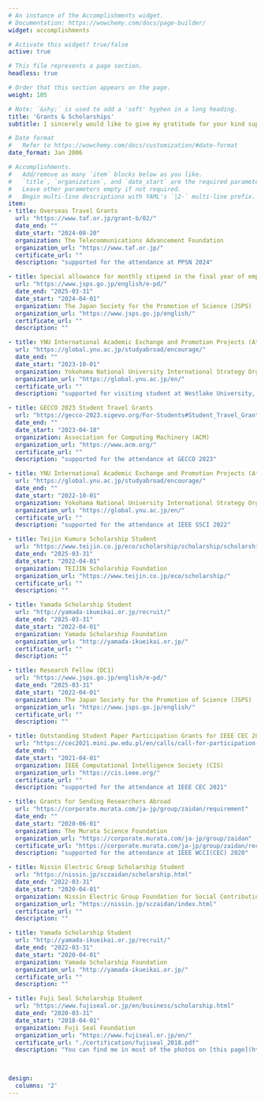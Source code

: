 ```yaml
---
# An instance of the Accomplishments widget.
# Documentation: https://wowchemy.com/docs/page-builder/
widget: accomplishments

# Activate this widget? true/false
active: true

# This file represents a page section.
headless: true

# Order that this section appears on the page.
weight: 105

# Note: `&shy;` is used to add a 'soft' hyphen in a long heading.
title: 'Grants & Scholarships'
subtitle: I sincerely would like to give my gratitude for your kind support.

# Date format
#   Refer to https://wowchemy.com/docs/customization/#date-format
date_format: Jan 2006

# Accomplishments.
#   Add/remove as many `item` blocks below as you like.
#   `title`, `organization`, and `date_start` are the required parameters.
#   Leave other parameters empty if not required.
#   Begin multi-line descriptions with YAML's `|2-` multi-line prefix.
item:
- title: Overseas Travel Grants
  url: "https://www.taf.or.jp/grant-b/02/"
  date_end: ""
  date_start: "2024-08-20"
  organization: The Telecommunications Advancement Foundation
  organization_url: "https://www.taf.or.jp/"
  certificate_url: ""
  description: "supported for the attendance at PPSN 2024"

- title: Special allowance for monthly stipend in the final year of employment as a Research Fellow (DC)
  url: "https://www.jsps.go.jp/english/e-pd/"
  date_end: "2025-03-31"
  date_start: "2024-04-01"
  organization: The Japan Society for the Promotion of Science (JSPS)
  organization_url: "https://www.jsps.go.jp/english/"
  certificate_url: ""
  description: ""

- title: YNU International Academic Exchange and Promotion Projects (Attending International Conferences･Conducting Overseas Research and/or Study)
  url: "https://global.ynu.ac.jp/studyabroad/encourage/"
  date_end: ""
  date_start: "2023-10-01"
  organization: Yokohama National University International Strategy Organization Global Promotion Division
  organization_url: "https://global.ynu.ac.jp/en/"
  certificate_url: ""
  description: "supported for visiting student at Westlake University, Hangzhou, China"

- title: GECCO 2023 Student Travel Grants
  url: "https://gecco-2023.sigevo.org/For-Students#Student_Travel_Grants"
  date_end: ""
  date_start: "2023-04-18"
  organization: Association for Computing Machinery (ACM)
  organization_url: "https://www.acm.org/"
  certificate_url: ""
  description: "supported for the attendance at GECCO 2023"

- title: YNU International Academic Exchange and Promotion Projects (Attending International Conferences･Conducting Overseas Research and/or Study)
  url: "https://global.ynu.ac.jp/studyabroad/encourage/"
  date_end: ""
  date_start: "2022-10-01"
  organization: Yokohama National University International Strategy Organization Global Promotion Division
  organization_url: "https://global.ynu.ac.jp/en/"
  certificate_url: ""
  description: "supported for the attendance at IEEE SSCI 2022"

- title: Teijin Kumura Scholarship Student
  url: "https://www.teijin.co.jp/eco/scholarship/scholarship/scholarship.html"
  date_end: "2025-03-31"
  date_start: "2022-04-01"
  organization: TEIJIN Scholarship Foundation
  organization_url: "https://www.teijin.co.jp/eco/scholarship/"
  certificate_url: ""
  description: ""

- title: Yamada Scholarship Student
  url: "http://yamada-ikueikai.or.jp/recruit/"
  date_end: "2025-03-31"
  date_start: "2022-04-01"
  organization: Yamada Scholarship Foundation
  organization_url: "http://yamada-ikueikai.or.jp/"
  certificate_url: ""
  description: ""

- title: Research Fellow (DC1)
  url: "https://www.jsps.go.jp/english/e-pd/"
  date_end: "2025-03-31"
  date_start: "2022-04-01"
  organization: The Japan Society for the Promotion of Science (JSPS)
  organization_url: "https://www.jsps.go.jp/english/"
  certificate_url: ""
  description: ""

- title: Outstanding Student Paper Participation Grants for IEEE CEC 2021
  url: "https://cec2021.mini.pw.edu.pl/en/calls/call-for-participation-grants"
  date_end: ""
  date_start: "2021-04-01"
  organization: IEEE Computational Intelligence Society (CIS)
  organization_url: "https://cis.ieee.org/"
  certificate_url: ""
  description: "supported for the attendance at IEEE CEC 2021"

- title: Grants for Sending Researchers Abroad
  url: "https://corporate.murata.com/ja-jp/group/zaidan/requirement"
  date_end: ""
  date_start: "2020-06-01"
  organization: The Murata Science Foundation
  organization_url: "https://corporate.murata.com/ja-jp/group/zaidan"
  certificate_url: "https://corporate.murata.com/ja-jp/group/zaidan/recipient/oversea/2020"
  description: "supported for the attendance at IEEE WCCI(CEC) 2020"

- title: Nissin Electric Group Scholarship Student
  url: "https://nissin.jp/sczaidan/scholarship.html"
  date_end: "2022-03-31"
  date_start: "2020-04-01"
  organization: Nissin Electric Group Foundation for Social Contribution
  organization_url: "https://nissin.jp/sczaidan/index.html"
  certificate_url: ""
  description: ""

- title: Yamada Scholarship Student
  url: "http://yamada-ikueikai.or.jp/recruit/"
  date_end: "2022-03-31"
  date_start: "2020-04-01"
  organization: Yamada Scholarship Foundation
  organization_url: "http://yamada-ikueikai.or.jp/"
  certificate_url: ""
  description: ""

- title: Fuji Seal Scholarship Student
  url: "https://www.fujiseal.or.jp/en/business/scholarship.html"
  date_end: "2020-03-31"
  date_start: "2018-04-01"
  organization: Fuji Seal Foundation
  organization_url: "https://www.fujiseal.or.jp/en/"
  certificate_url: "./certification/fujiseal_2018.pdf"
  description: "You can find me in most of the photos on [this page](https://www.fujiseal.or.jp/business/index.html) :)."

  

design:
  columns: '2' 
---
```

